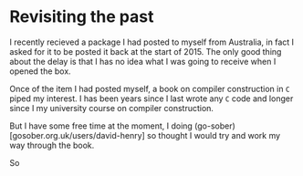 # Revisiting the past

I recently recieved a package I had posted to myself from Australia, in fact I asked for it to be
posted it back at the start of 2015. The only good thing about the delay is that I has no idea what
I was going to receive when I opened the box.

Once of the item I had posted myself, a book on compiler construction in `C` piped my interest. I has
been years since I last wrote any `C` code and longer since I my university course on compiler construction.

But I have some free time at the moment, I doing (go-sober)[gosober.org.uk/users/david-henry] so thought I
would try and work my way through the book.

So
